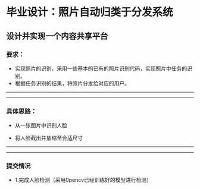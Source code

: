 # 毕业设计：照片自动归类于分发系统
##  设计并实现一个内容共享平台
### 要求：


*  实现照片的识别，采用一些基本的已有的照片识别代码，实现照片中任务的识别。
* 根据任务识别的结果，将照片分发给对应的用户。
_ _ _ 
_ _ _


### 具体思路：

* 从一张图片中识别人脸

* 将人脸截出并放缩至合适尺寸

_ _ _
_ _ _

### 提交情况
* 1.完成人脸检测（采用0pencv已经训练好的模型进行检测）
  

